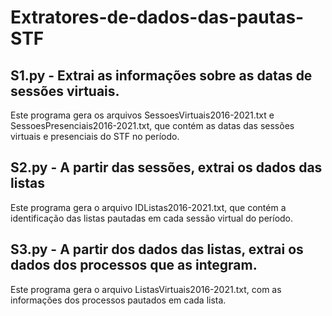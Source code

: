 # Extratores-de-dados-das-pautas-STF

## S1.py - Extrai as informações sobre as datas de sessões virtuais.
Este programa gera os arquivos SessoesVirtuais2016-2021.txt e SessoesPresenciais2016-2021.txt, que contém as datas das sessões virtuais e presenciais do STF no período.

## S2.py - A partir das sessões, extrai os dados das listas
Este programa gera o arquivo IDListas2016-2021.txt, que contém a identificação das listas pautadas em cada sessão virtual do período.

## S3.py - A partir dos dados das listas, extrai os dados dos processos que as integram.
Este programa gera o arquivo ListasVirtuais2016-2021.txt, com as informações dos processos pautados em cada lista.
